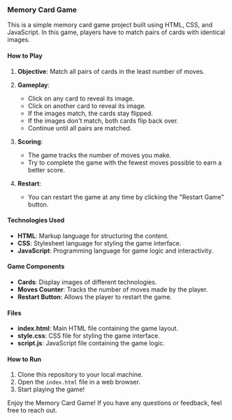 ### Memory Card Game

This is a simple memory card game project built using HTML, CSS, and JavaScript. In this game, players have to match pairs of cards with identical images.

#### How to Play

1. **Objective**: Match all pairs of cards in the least number of moves.

2. **Gameplay**:
   - Click on any card to reveal its image.
   - Click on another card to reveal its image.
   - If the images match, the cards stay flipped.
   - If the images don't match, both cards flip back over.
   - Continue until all pairs are matched.

3. **Scoring**:
   - The game tracks the number of moves you make.
   - Try to complete the game with the fewest moves possible to earn a better score.

4. **Restart**:
   - You can restart the game at any time by clicking the "Restart Game" button.

#### Technologies Used

- **HTML**: Markup language for structuring the content.
- **CSS**: Stylesheet language for styling the game interface.
- **JavaScript**: Programming language for game logic and interactivity.

#### Game Components

- **Cards**: Display images of different technologies.
- **Moves Counter**: Tracks the number of moves made by the player.
- **Restart Button**: Allows the player to restart the game.

#### Files

- **index.html**: Main HTML file containing the game layout.
- **style.css**: CSS file for styling the game interface.
- **script.js**: JavaScript file containing the game logic.

#### How to Run

1. Clone this repository to your local machine.
2. Open the `index.html` file in a web browser.
3. Start playing the game!

Enjoy the Memory Card Game! If you have any questions or feedback, feel free to reach out.